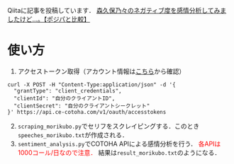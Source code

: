 Qiitaに記事を投稿しています．
[森久保乃々のネガティブ度を感情分析してみましたけど...。【ポジパと比較】](https://qiita.com/ysk0832/items/b30ab6697389ee5aa45a)

# 使い方
1. アクセストークン取得（アカウント情報は[こちら](https://api.ce-cotoha.com/home)から確認）
```
curl -X POST -H "Content-Type:application/json" -d '{
  "grantType": "client_credentials",
  "clientId": "自分のクライアントID",
  "clientSecret": "自分のクライアントシークレット"
}' https://api.ce-cotoha.com/v1/oauth/accesstokens
```
2. `scraping_morikubo.py`でセリフをスクレイピングする．このとき`speeches_morikubo.txt`が作成される．
3. `sentiment_analysis.py`でCOTOHA APIによる感情分析を行う．
<font color="Red">各APIは1000コール/日なので注意．</font> 結果は`result_morikubo.txt`のようになる．
